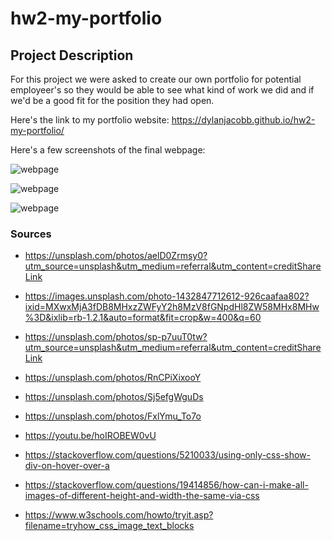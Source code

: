 # hw2-my-portfolio

## **Project Description**
For this project we were asked to create our own portfolio for potential employeer's so they would be able to see what kind of work we did and if we'd be a good fit for the position they had open.

Here's the link to my portfolio website: https://dylanjacobb.github.io/hw2-my-portfolio/

Here's a few screenshots of the final webpage:

![webpage](https://user-images.githubusercontent.com/75706156/107603979-932c0b80-6bfc-11eb-8faa-dbd054d27936.png)

![webpage](https://user-images.githubusercontent.com/75706156/107603977-932c0b80-6bfc-11eb-9116-deeda8e034c6.png)

![webpage](https://user-images.githubusercontent.com/75706156/107603977-932c0b80-6bfc-11eb-9116-deeda8e034c6.png)

### **Sources**
* https://unsplash.com/photos/aelD0Zrmsy0?utm_source=unsplash&utm_medium=referral&utm_content=creditShareLink
* https://images.unsplash.com/photo-1432847712612-926caafaa802?ixid=MXwxMjA3fDB8MHxzZWFyY2h8MzV8fGNpdHl8ZW58MHx8MHw%3D&ixlib=rb-1.2.1&auto=format&fit=crop&w=400&q=60

* https://unsplash.com/photos/sp-p7uuT0tw?utm_source=unsplash&utm_medium=referral&utm_content=creditShareLink

* https://unsplash.com/photos/RnCPiXixooY

* https://unsplash.com/photos/Sj5efgWguDs

* https://unsplash.com/photos/FxlYmu_To7o

* https://youtu.be/hoIROBEW0vU

* https://stackoverflow.com/questions/5210033/using-only-css-show-div-on-hover-over-a
* https://stackoverflow.com/questions/19414856/how-can-i-make-all-images-of-different-height-and-width-the-same-via-css

* https://www.w3schools.com/howto/tryit.asp?filename=tryhow_css_image_text_blocks



<!-- AS AN employer
I WANT to view a potential employee's deployed portfolio of work samples
SO THAT I can review samples of their work and assess whether they're a good candidate for an open position -->

<!-- GIVEN I need to sample a potential employee's previous work
WHEN I load their portfolio
THEN I am presented with the developer's name, a recent photo, and links to sections about them, their work, and how to contact them
WHEN I click one of the links in the navigation
THEN the UI scrolls to the corresponding section
WHEN I click on the link to the section about their work
THEN the UI scrolls to a section with titled images of the developer's applications
WHEN I am presented with the developer's first application
THEN that application's image should be larger in size than the others
WHEN I click on the images of the applications
THEN I am taken to that deployed application
WHEN I resize the page or view the site on various screens and devices
THEN I am presented with a responsive layout that adapts to my viewport -->

